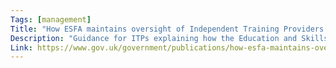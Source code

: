 ```yaml
---
Tags: [management]
Title: "How ESFA maintains oversight of Independent Training Providers (ITPs)"
Description: "Guidance for ITPs explaining how the Education and Skills Funding Agency (ESFA) will take action to address the potential risk of failure."
Link: https://www.gov.uk/government/publications/how-esfa-maintains-oversight-of-independent-training-providers-itps
---
```

